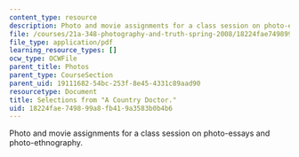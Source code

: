 ```yaml
---
content_type: resource
description: Photo and movie assignments for a class session on photo-essays and photo-ethnography.
file: /courses/21a-348-photography-and-truth-spring-2008/18224fae749899a8fb419a3583b0b4b6_MIT21A_348S08_doctor.pdf
file_type: application/pdf
learning_resource_types: []
ocw_type: OCWFile
parent_title: Photos
parent_type: CourseSection
parent_uid: 19111682-54bc-253f-8e45-4331c89aad90
resourcetype: Document
title: Selections from "A Country Doctor."
uid: 18224fae-7498-99a8-fb41-9a3583b0b4b6
---
```

Photo and movie assignments for a class session on photo-essays and photo-ethnography.

